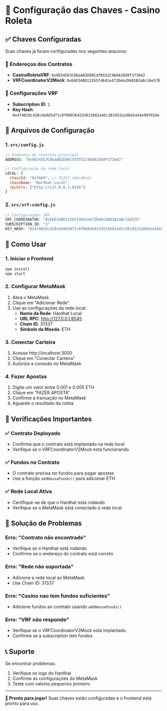 # 🔑 Configuração das Chaves - Casino Roleta

## ✅ Chaves Configuradas

Suas chaves já foram configuradas nos seguintes arquivos:

### 📍 Endereços dos Contratos
- **CasinoRoletaVRF**: `0x9E545E3C0baAB3E08CdfD552C960A1050f373042`
- **VRFCoordinatorV2Mock**: `0xE6E340D132b5f46d1e472DebcD681B2aBc16e57E`

### 🔗 Configurações VRF
- **Subscription ID**: `1`
- **Key Hash**: `0x47402dc428cde0d5d71c0f068364233633663a45c361952a16bb5a54e99f018e`

## 📁 Arquivos de Configuração

### 1. `src/config.js`
```javascript
// Endereço do contrato principal
ADDRESS: "0x9E545E3C0baAB3E08CdfD552C960A1050f373042"

// Configuração da rede local
LOCAL: {
  chainId: "0x7A69", // 31337 (Hardhat)
  chainName: "Hardhat Local",
  rpcUrls: ["http://127.0.0.1:8545"]
}
```

### 2. `src/vrf-config.js`
```javascript
// Configurações VRF
VRF_COORDINATOR: "0xE6E340D132b5f46d1e472DebcD681B2aBc16e57E"
SUBSCRIPTION_ID: "1"
KEY_HASH: "0x47402dc428cde0d5d71c0f068364233633663a45c361952a16bb5a54e99f018e"
```

## 🚀 Como Usar

### 1. Iniciar o Frontend
```bash
npm install
npm start
```

### 2. Configurar MetaMask
1. Abra o MetaMask
2. Clique em "Adicionar Rede"
3. Use as configurações da rede local:
   - **Nome da Rede**: Hardhat Local
   - **URL RPC**: http://127.0.0.1:8545
   - **Chain ID**: 31337
   - **Símbolo da Moeda**: ETH

### 3. Conectar Carteira
1. Acesse http://localhost:3000
2. Clique em "Conectar Carteira"
3. Autorize a conexão no MetaMask

### 4. Fazer Apostas
1. Digite um valor entre 0.001 e 0.005 ETH
2. Clique em "FAZER APOSTA"
3. Confirme a transação no MetaMask
4. Aguarde o resultado da roleta

## 🔧 Verificações Importantes

### ✅ Contrato Deployado
- Confirme que o contrato está implantado na rede local
- Verifique se o VRFCoordinatorV2Mock está funcionando

### ✅ Fundos no Contrato
- O contrato precisa ter fundos para pagar apostas
- Use a função `addHouseFunds()` para adicionar ETH

### ✅ Rede Local Ativa
- Certifique-se de que o Hardhat está rodando
- Verifique se o MetaMask está conectado à rede local

## 🐛 Solução de Problemas

### Erro: "Contrato não encontrado"
- Verifique se o Hardhat está rodando
- Confirme se o endereço do contrato está correto

### Erro: "Rede não suportada"
- Adicione a rede local ao MetaMask
- Use Chain ID: 31337

### Erro: "Casino nao tem fundos suficientes"
- Adicione fundos ao contrato usando `addHouseFunds()`

### Erro: "VRF não responde"
- Verifique se o VRFCoordinatorV2Mock está implantado
- Confirme se a subscription tem fundos

## 📞 Suporte

Se encontrar problemas:
1. Verifique os logs do Hardhat
2. Confirme as configurações do MetaMask
3. Teste com valores pequenos primeiro

---

**🎯 Pronto para jogar!** Suas chaves estão configuradas e o frontend está pronto para uso. 